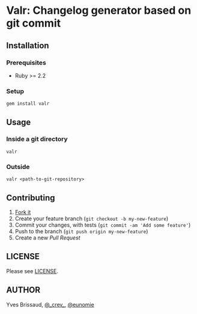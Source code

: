 Valr: Changelog generator based on git commit
=============================================

Installation
------------

### Prerequisites

- Ruby >= 2.2

### Setup

```
gem install valr
```

Usage
-----

### Inside a git directory

```
valr
```

### Outside

```
valr <path-to-git-repository>
```

Contributing
------------

1. [Fork it](https://github.com/eunomie/valr/fork)
2. Create your feature branch (`git checkout -b my-new-feature`)
3. Commit your changes, with tests (`git commit -am 'Add some feature'`)
4. Push to the branch (`git push origin my-new-feature`)
5. Create a new _Pull Request_

LICENSE
-------

Please see [LICENSE][].

AUTHOR
------

Yves Brissaud, [@\_crev_](https://twiter.com/_crev_), [@eunomie](https://github.com/eunomie)

[LICENSE]: https://github.com/eunomie/valr/blob/master/LICENSE
